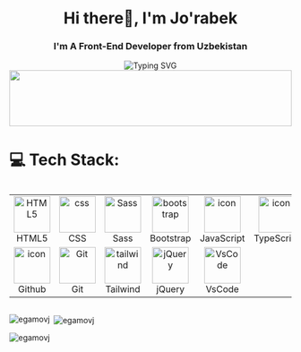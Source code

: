 <h1 align="center">Hi there👋, I'm Jo'rabek</h1>
<h3  align="center">I'm A Front-End Developer from Uzbekistan</h3>

<div  align="center">
  <img src="https://readme-typing-svg.herokuapp.com?font=Fira+Code&weight=500&size=24&pause=1000&center=true&vCenter=true&random=false&width=435&lines=Frontend+Developer;Engineer+Programmer" alt="Typing SVG" />
</div>

<!--   my-header-img -->
<img src="https://raw.githubusercontent.com/matfantinel/matfantinel/master/waves.svg" width="100%" height="100">

# 💻 Tech Stack:

<div style="display: flex; align-items: flex-start; align: center">
<table align="center">
  <tr>
     <td align="center"  width="96">
        <img src="https://skillicons.dev/icons?i=html" width="65" height="65" alt="HTML5" />
      <br>HTML5
    </td>
    <td align="center" width="96">
        <img src="https://skillicons.dev/icons?i=css" width="65" height="65" alt="css" />
      <br>CSS
    </td>
<td align="center" width="96">
        <img src="https://techstack-generator.vercel.app/sass-icon.svg" width="65" height="65" alt="Sass" />
      <br>Sass
    </td>
    <td align="center"  width="96">
        <img src="https://skillicons.dev/icons?i=bootstrap" width="65" height="65" alt="bootstrap" />
      <br>Bootstrap
    </td>
    <td align="center" width="96">
        <img src="https://techstack-generator.vercel.app/js-icon.svg" alt="icon" width="65" height="65" />
      <br>JavaScript
    </td>
    <td align="center" width="96">
        <img src="https://techstack-generator.vercel.app/ts-icon.svg" alt="icon" width="65" height="65" />
      <br>TypeScript
    </td>
    <td align="center" width="96">
        <img src="https://techstack-generator.vercel.app/react-icon.svg" alt="icon" width="65" height="65" />
      <br>React
    </td>
    <td align="center" width="96">
      <img src="https://techstack-generator.vercel.app/redux-icon.svg" alt="icon" width="65" height="65" />
      <br>Redux
    </td>
  </tr>
    <td align="center" width="96">
        <img src="https://techstack-generator.vercel.app/github-icon.svg" alt="icon" width="65" height="65" />
      <br>Github
    </td>
    <td align="center" width="96"> 
        <img src="https://user-images.githubusercontent.com/25181517/192108372-f71d70ac-7ae6-4c0d-8395-51d8870c2ef0.png" width="65" height="65" alt="Git" />
      <br>Git
    </td>
    <td align="center" width="96">
        <img src="https://skillicons.dev/icons?i=tailwind" width="65" height="65" alt="tailwind" />
      <br>Tailwind
    </td>
    <td align="center" width="96">
        <img src="https://skillicons.dev/icons?i=jquery" width="65" height="65" alt="jQuery" />
      <br>jQuery
    </td>
      </td>
            <td align="center" width="96">
        <img src="https://skillicons.dev/icons?i=vscode" width="65" height="65" alt="VsCode" />
      <br>VsCode
    </td>
</table>
<br><br>
</div>

<p><img align="left" src="https://github-readme-stats.vercel.app/api/top-langs?username=egamovj&show_icons=true&locale=en&layout=compact" alt="egamovj" /></p>

<p>&nbsp;<img align="center" src="https://github-readme-stats.vercel.app/api?username=egamovj&show_icons=true&locale=en" alt="egamovj" /></p>

<p><img align="center" src="https://github-readme-streak-stats.herokuapp.com/?user=egamovj&" alt="egamovj" /></p>
